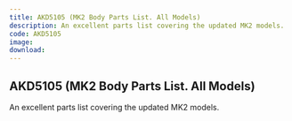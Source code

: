```yaml
---
title: AKD5105 (MK2 Body Parts List. All Models)
description: An excellent parts list covering the updated MK2 models.
code: AKD5105
image:
download:
---
```


<!-- Content of the page -->

## AKD5105 (MK2 Body Parts List. All Models)

An excellent parts list covering the updated MK2 models.
